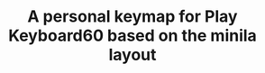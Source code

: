 ---
layout: layouts/keymapdb_entry.njk
OS: []
keymapAuthor: rfvizarra
firmware: QMK
hasHomeRowMods: False
hasLetterOnThumb: False
keymapImage: https://i.imgur.com/K7ONE1k.jpg
imageDate: idk
keyCount: 67
keyboard: pk60
baseLayouts: ["QWERTY"]
languages: ['English']
layerCount: 3
title: "A personal keymap for Play Keyboard60 based on the minila layout"
isSplit: False
stagger: row
summary: 
keymapUrl: https://github.com/rfvizarra/qmk_firmware/tree/master/keyboards/playkbtw/pk60/keymaps/rfvizarra
writeup: https://github.com/rfvizarra/qmk_firmware/tree/master/keyboards/playkbtw/pk60/keymaps/rfvizarra/readme.md
---